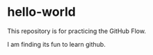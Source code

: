 # hello-world
This repository is for practicing the GitHub Flow.

I am finding its fun to learn github.
